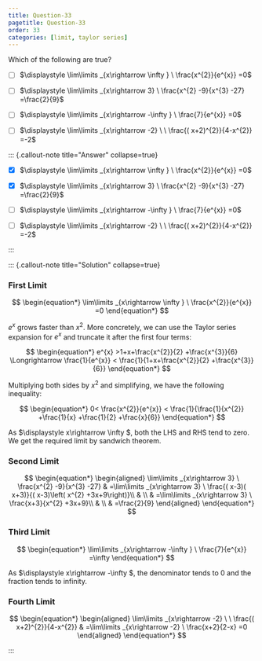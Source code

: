 ```yaml
---
title: Question-33
pagetitle: Question-33
order: 33
categories: [limit, taylor series]
---
```


Which of the following are true?

- [ ] $\displaystyle \lim\limits _{x\rightarrow \infty } \ \frac{x^{2}}{e^{x}} =0$

- [ ] $\displaystyle \lim\limits _{x\rightarrow 3} \ \frac{x^{2} -9}{x^{3} -27} =\frac{2}{9}$ 

- [ ] $\displaystyle \lim\limits _{x\rightarrow -\infty } \ \frac{7}{e^{x}} =0$

- [ ] $\displaystyle \lim\limits _{x\rightarrow -2} \ \ \frac{( x+2)^{2}}{4-x^{2}} =-2$


::: {.callout-note title="Answer" collapse=true}

- [x] $\displaystyle \lim\limits _{x\rightarrow \infty } \ \frac{x^{2}}{e^{x}} =0$

- [x] $\displaystyle \lim\limits _{x\rightarrow 3} \ \frac{x^{2} -9}{x^{3} -27} =\frac{2}{9}$ 

- [ ] $\displaystyle \lim\limits _{x\rightarrow -\infty } \ \frac{7}{e^{x}} =0$

- [ ] $\displaystyle \lim\limits _{x\rightarrow -2} \ \ \frac{( x+2)^{2}}{4-x^{2}} =-2$


:::

::: {.callout-note title="Solution" collapse=true}

### First Limit

$$
\begin{equation*}
\lim\limits _{x\rightarrow \infty } \ \frac{x^{2}}{e^{x}} =0
\end{equation*}
$$

$\displaystyle e^{x}$ grows faster than $\displaystyle x^{2}$. More concretely, we can use the Taylor series expansion for $\displaystyle e^{x}$ and truncate it after the first four terms:

$$
\begin{equation*}
e^{x}  >1+x+\frac{x^{2}}{2} +\frac{x^{3}}{6} \Longrightarrow \frac{1}{e^{x}} < \frac{1}{1+x+\frac{x^{2}}{2} +\frac{x^{3}}{6}}
\end{equation*}
$$

Multiplying both sides by $\displaystyle x^{2}$ and simplifying, we have the following inequality:

$$
\begin{equation*}
0< \frac{x^{2}}{e^{x}} < \frac{1}{\frac{1}{x^{2}} +\frac{1}{x} +\frac{1}{2} +\frac{x}{6}}
\end{equation*}
$$

As $\displaystyle x\rightarrow \infty $, both the LHS and RHS tend to zero. We get the required limit by sandwich theorem.

### Second Limit

$$
\begin{equation*}
\begin{aligned}
\lim\limits _{x\rightarrow 3} \ \frac{x^{2} -9}{x^{3} -27} & =\lim\limits _{x\rightarrow 3} \ \frac{( x-3)( x+3)}{( x-3)\left( x^{2} +3x+9\right)}\\
 & \\
 & =\lim\limits _{x\rightarrow 3} \ \frac{x+3}{x^{2} +3x+9}\\
 & \\
 & =\frac{2}{9}
\end{aligned}
\end{equation*}
$$

### Third Limit

$$
\begin{equation*}
\lim\limits _{x\rightarrow -\infty } \ \frac{7}{e^{x}} =\infty 
\end{equation*}
$$

As $\displaystyle x\rightarrow -\infty $, the denominator tends to $\displaystyle 0$ and the fraction tends to infinity.

### Fourth Limit

$$
\begin{equation*}
\begin{aligned}
\lim\limits _{x\rightarrow -2} \ \ \frac{( x+2)^{2}}{4-x^{2}} & =\lim\limits _{x\rightarrow -2} \ \frac{x+2}{2-x} =0
\end{aligned}
\end{equation*}
$$

:::